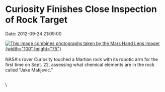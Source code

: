 Curiosity Finishes Close Inspection of Rock Target
==================================================

Date: 2012-09-24 21:09:00

[![This image combines photographs taken by the Mars Hand Lens
Imager](http://www.jpl.nasa.gov/images/msl/20120924/pia16221-th.jpg){width="100"
height="75"}](http://www.jpl.nasa.gov/news/news.cfm?release=2012-300&rn=news.xml&rst=3528)\
\
NASA\'s rover Curiosity touched a Martian rock with its robotic arm for
the first time on Sept. 22, assessing what chemical elements are in the
rock called \"Jake Matijevic.\"

\
\

